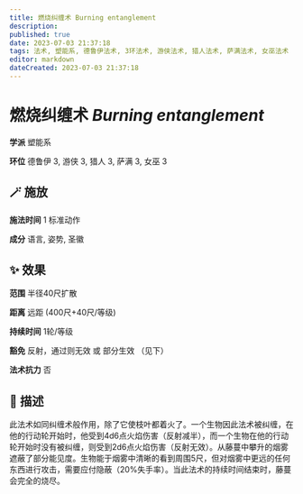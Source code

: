 ```yaml
---
title: 燃烧纠缠术 Burning entanglement
description: 
published: true
date: 2023-07-03 21:37:18
tags: 法术, 塑能系, 德鲁伊法术, 3环法术, 游侠法术, 猎人法术, 萨满法术, 女巫法术
editor: markdown
dateCreated: 2023-07-03 21:37:18
---
```


# **燃烧纠缠术** *Burning entanglement*

**学派** 塑能系 

**环位** 德鲁伊 3, 游侠 3, 猎人 3, 萨满 3, 女巫 3

## 🪄 施放

**施法时间** 1 标准动作

**成分** 语言, 姿势, 圣徽

## ✨ 效果  

**范围** 半径40尺扩散

**距离** 远距 (400尺+40尺/等级)  

**持续时间** 1轮/等级 

**豁免** 反射，通过则无效 或 部分生效 （见下）

**法术抗力** 否

## 📖 描述

此法术如同纠缠术般作用，除了它使枝叶都着火了。一个生物因此法术被纠缠，在他的行动轮开始时，他受到4d6点火焰伤害（反射减半），而一个生物在他的行动轮开始时没有被纠缠，则受到2d6点火焰伤害（反射无效）。从藤蔓中攀升的烟雾遮蔽了部分能见度。生物能于烟雾中清晰的看到周围5尺，但对烟雾中更远的任何东西进行攻击，需要应付隐蔽（20%失手率）。当此法术的持续时间结束时，藤蔓会完全的烧尽。
    